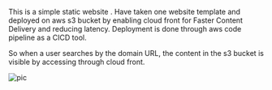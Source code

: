 This is a simple static website . Have taken one website template and deployed on aws s3 bucket by enabling cloud front for Faster Content Delivery and reducing latency. Deployment is done through aws code pipeline as a CICD tool.

So when a user searches by the domain  URL, the content in the s3 bucket is visible  by accessing through cloud front.

![pic](https://github.com/hemanthreddy00992/static_website_deploy_AWS/assets/130210051/fb1f5d7f-017b-4e75-bec6-becfd81f9b23)
